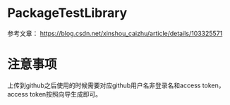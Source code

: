 # PackageTestLibrary

参考文章： https://blog.csdn.net/xinshou_caizhu/article/details/103325571

# 注意事项

上传到github之后使用的时候需要对应github用户名非登录名和access token，access token按照向导生成即可。